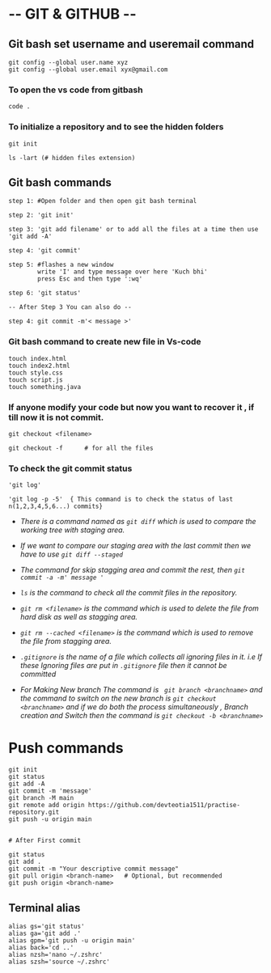 # -- GIT & GITHUB --


## Git bash set username and useremail command

```
git config --global user.name xyz
git config --global user.email xyx@gmail.com
```

### To open the vs code from gitbash

```
code .
```

### To initialize a repository and to see the hidden folders

```
git init

ls -lart (# hidden files extension)
```

## Git bash commands
```
step 1: #Open folder and then open git bash terminal

step 2: 'git init'

step 3: 'git add filename' or to add all the files at a time then use 'git add -A'

step 4: 'git commit'

step 5: #flashes a new window 
        write 'I' and type message over here 'Kuch bhi'
        press Esc and then type ':wq'

step 6: 'git status'
```
```
-- After Step 3 You can also do --

step 4: git commit -m'< message >'
```

### Git bash command to create new file in Vs-code
```
touch index.html
touch index2.html
touch style.css
touch script.js
touch something.java
```

### If anyone modify your code but now you want to recover it , if till now it is not commit.
```
git checkout <filename>

git checkout -f      # for all the files
```

### To check the git commit status 
```
'git log'

'git log -p -5'  { This command is to check the status of last n(1,2,3,4,5,6...) commits}
```

- *There is a command named as ``` git diff ``` which is used to compare the working tree with staging area.*

- *If  we want to  compare  our staging area with the last commit then we have to  use ``` git diff --staged ```*

- *The command for skip stagging area and commit the rest, then ``` git commit -a -m' message ' ```*

- *``` ls ``` is the command to check all the commit files in the repository.*

- *``` git rm <filename> ``` is the command which is used to delete the file from hard disk as well as stagging area.*

-  *``` git rm --cached <filename> ``` is the command which is used to remove the file from stagging area.*

- *``` .gitignore ``` is the name of a file which collects all ignoring files in it. i.e If these Ignoring files are put in ```.gitignore``` file then it cannot be committed*

- *For Making New branch The command is ``` git branch <branchname>```
and the command to switch on the new branch is ``` git checkout <branchname> ```
and if we do both the process simultaneously , Branch creation and Switch then the command is ``` git checkout -b <branchname> ```*

# Push commands

```
git init
git status
git add -A
git commit -m 'message'
git branch -M main
git remote add origin https://github.com/devteotia1511/practise-repository.git
git push -u origin main


# After First commit

git status
git add .
git commit -m "Your descriptive commit message"
git pull origin <branch-name>   # Optional, but recommended
git push origin <branch-name>
```

## Terminal alias

```
alias gs='git status'
alias ga='git add .'
alias gpm='git push -u origin main'
alias back='cd ..'
alias nzsh='nano ~/.zshrc'
alias szsh='source ~/.zshrc'
```

